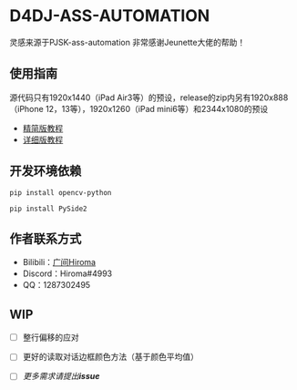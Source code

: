 # D4DJ-ASS-AUTOMATION

灵感来源于PJSK-ass-automation
非常感谢Jeunette大佬的帮助！

## 使用指南

源代码只有1920x1440（iPad Air3等）的预设，release的zip内另有1920x888（iPhone 12，13等），1920x1260（iPad mini6等）和2344x1080的预设

- [精简版教程](https://www.bilibili.com/read/cv18462837)
- [详细版教程](https://docs.qq.com/doc/DTENkZGloYXNQZ01Y)

## 开发环境依赖

    pip install opencv-python

    pip install PySide2

## 作者联系方式

- Bilibili：[广间Hiroma](https://space.bilibili.com/11889810)
- Discord：Hiroma#4993
- QQ：1287302495

## WIP

- [ ] 整行偏移的应对

- [ ] 更好的读取对话边框颜色方法（基于颜色平均值）

- [ ] *更多需求请提出**issue***

